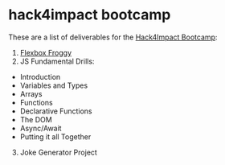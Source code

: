# hack4impact bootcamp

These are a list of deliverables for the [Hack4Impact Bootcamp](https://www.notion.so/The-Hack4Impact-Bootcamp-37886e5ead104e13aa84c8f962f6fb67):
1. [Flexbox Froggy](https://flexboxfroggy.com/)
2. JS Fundamental Drills:
  - Introduction
  - Variables and Types
  - Arrays
  - Functions
  - Declarative Functions
  - The DOM
  - Async/Await
  - Putting it all Together
3. Joke Generator Project
